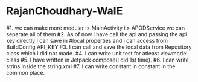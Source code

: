 # RajanChoudhary-WaIE

#1. we can make more modular i> MainActivity ii> APODService we can separate all of them
#2. As of now i have call the api and passing the api key directly I can save in #local.properties and i can access from BuildConfig,API_KEY
#3. I can call and save the local data from Repository class which i did not made.
#4. I can write unit test for atleast viewmodel class
#5. I have written in Jetpack compose(I did 1st time).
#6. I can write strins inside the string.xml
#7. I can write constant in constant in the common place.
